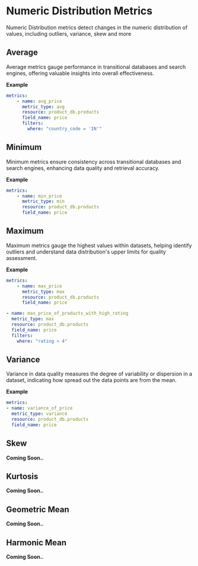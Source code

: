 # **Numeric Distribution Metrics**

Numeric Distribution metrics detect changes in the numeric distribution of values, including outliers, variance, skew and more


## **Average**

Average metrics gauge performance in transitional databases and search engines, offering valuable insights into overall effectiveness.


**Example**

```yaml title="dcs_config.yaml"
metrics:
    - name: avg_price
      metric_type: avg
      resource: product_db.products
      field_name: price
      filters:
        where: "country_code = 'IN'"
```


## **Minimum**

Minimum metrics ensure consistency across transitional databases and search engines, enhancing data quality and retrieval accuracy.

**Example**

```yaml title="dcs_config.yaml"
metrics:
    - name: min_price
      metric_type: min
      resource: product_db.products
      field_name: price
```

## **Maximum**

Maximum metrics gauge the highest values within datasets, helping identify outliers and understand data distribution's upper limits for quality assessment.

**Example**

```yaml title="dcs_config.yaml"
metrics:
    - name: max_price
      metric_type: max
      resource: product_db.products
      field_name: price
```

```yaml title="dcs_config.yaml"
- name: max_price_of_products_with_high_rating
  metric_type: max
  resource: product_db.products
  field_name: price
  filters:
    where: "rating > 4"
```

## **Variance**

Variance in data quality measures the degree of variability or dispersion in a dataset, indicating how spread out the data points are from the mean.

**Example**

```yaml title="dcs_config.yaml"
metrics:
- name: variance_of_price
  metric_type: variance
  resource: product_db.products
  field_name: price
```

## **Skew**
**Coming Soon..**

## **Kurtosis**
**Coming Soon..**

## **Geometric Mean**
**Coming Soon..**

## **Harmonic Mean**
**Coming Soon..**